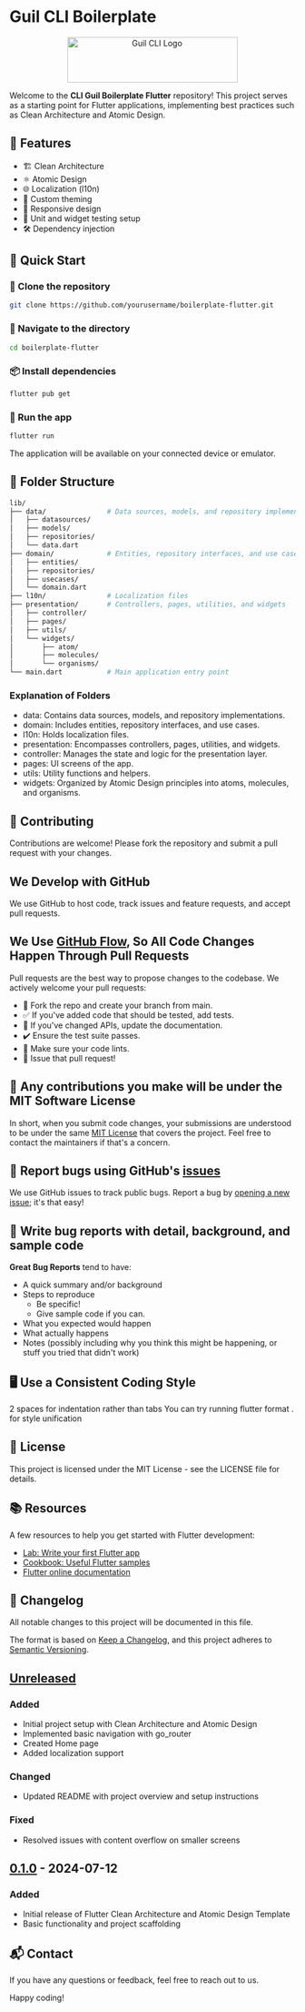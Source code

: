 # Guil CLI Boilerplate

<p align="center">
  <img src="https://res.cloudinary.com/dfgjenml4/image/upload/v1720642021/jggk0zwejnbmsmlcd33g.png" alt="Guil CLI Logo" width="300" height="80">
</p>

Welcome to the **CLI Guil Boilerplate Flutter** repository! This project serves as a starting point for Flutter applications, implementing best practices such as Clean Architecture and Atomic Design.

## 🚀 Features

- 🏗️ Clean Architecture
- ⚛️ Atomic Design
- 🌐 Localization (l10n)
- 🎨 Custom theming
- 📱 Responsive design
- 🧪 Unit and widget testing setup
- 🛠 Dependency injection

## 🏁 Quick Start

### 🔧 Clone the repository
```bash
git clone https://github.com/yourusername/boilerplate-flutter.git
```
### 📂 Navigate to the directory
```bash
cd boilerplate-flutter
```
### 📦 Install dependencies
```bash
flutter pub get
```
### 🚀 Run the app
```bash
flutter run
```
The application will be available on your connected device or emulator.

## 📁 Folder Structure
```bash
lib/
├── data/               # Data sources, models, and repository implementations
│   ├── datasources/
│   ├── models/
│   ├── repositories/
│   └── data.dart
├── domain/             # Entities, repository interfaces, and use cases
│   ├── entities/
│   ├── repositories/
│   ├── usecases/
│   └── domain.dart
├── l10n/               # Localization files
├── presentation/       # Controllers, pages, utilities, and widgets
│   ├── controller/
│   ├── pages/
│   ├── utils/
│   └── widgets/
│       ├── atom/
│       ├── molecules/
│       └── organisms/
└── main.dart           # Main application entry point
```
### Explanation of Folders
* data: Contains data sources, models, and repository implementations.
* domain: Includes entities, repository interfaces, and use cases.
* l10n: Holds localization files.
* presentation: Encompasses controllers, pages, utilities, and widgets.
* controller: Manages the state and logic for the presentation layer.
* pages: UI screens of the app.
* utils: Utility functions and helpers.
* widgets: Organized by Atomic Design principles into atoms, molecules, and organisms.
## 🤝 Contributing
Contributions are welcome! Please fork the repository and submit a pull request with your changes.

## We Develop with GitHub
We use GitHub to host code, track issues and feature requests, and accept pull requests.

## We Use [GitHub Flow](https://guides.github.com/introduction/flow/index.html), So All Code Changes Happen Through Pull Requests
Pull requests are the best way to propose changes to the codebase. We actively welcome your pull requests:

* 🍴 Fork the repo and create your branch from main.
* ✅ If you've added code that should be tested, add tests.
* 📖 If you've changed APIs, update the documentation.
* ✔️ Ensure the test suite passes.
* 🧹 Make sure your code lints.
* 🔄 Issue that pull request!

## 📝 Any contributions you make will be under the MIT Software License
In short, when you submit code changes, your submissions are understood to be under the same [MIT License](http://choosealicense.com/licenses/mit/) that covers the project. Feel free to contact the maintainers if that's a concern.

## 🐞 Report bugs using GitHub's [issues](https://github.com/yourusername/cli-guil/issues)
We use GitHub issues to track public bugs. Report a bug by [opening a new issue](https://github.com/yourusername/cli-guil/issues/new); it's that easy!

## 🐛 Write bug reports with detail, background, and sample code
**Great Bug Reports** tend to have:

- A quick summary and/or background
- Steps to reproduce
    - Be specific!
    - Give sample code if you can.
- What you expected would happen
- What actually happens
- Notes (possibly including why you think this might be happening, or stuff you tried that didn't work)
## 🖥️ Use a Consistent Coding Style
2 spaces for indentation rather than tabs
You can try running flutter format . for style unification
## 📜 License
This project is licensed under the MIT License - see the LICENSE file for details.

## 📚 Resources

A few resources to help you get started with Flutter development:

- [Lab: Write your first Flutter app](https://docs.flutter.dev/get-started/codelab)
- [Cookbook: Useful Flutter samples](https://docs.flutter.dev/cookbook)
- [Flutter online documentation](https://docs.flutter.dev/)

## 📝 Changelog

All notable changes to this project will be documented in this file.

The format is based on [Keep a Changelog](https://keepachangelog.com/en/1.0.0/),
and this project adheres to [Semantic Versioning](https://semver.org/spec/v2.0.0.html).

## [Unreleased](https://github.com/yourusername/cli-guil/compare/v0.1.0...HEAD)

### Added
- Initial project setup with Clean Architecture and Atomic Design
- Implemented basic navigation with go_router
- Created Home page
- Added localization support

### Changed
- Updated README with project overview and setup instructions

### Fixed
- Resolved issues with content overflow on smaller screens

## [0.1.0](https://github.com/yourusername/cli-guil/releases/tag/v0.1.0) - 2024-07-12


### Added
- Initial release of Flutter Clean Architecture and Atomic Design Template
- Basic functionality and project scaffolding

## 📬 Contact

If you have any questions or feedback, feel free to reach out to us.

Happy coding!
